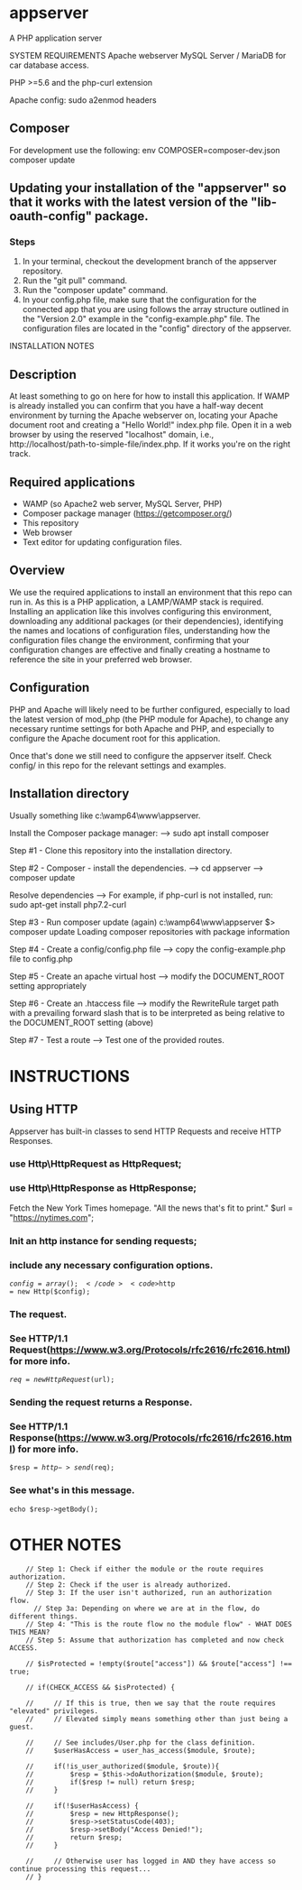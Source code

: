 # appserver
A PHP application server

SYSTEM REQUIREMENTS
Apache webserver
MySQL Server / MariaDB for car database access.

PHP >=5.6 and the php-curl extension

Apache config:
sudo a2enmod headers

## Composer
For development use the following:
env COMPOSER=composer-dev.json composer update 


## Updating your installation of the "appserver" so that it works with the latest version of the "lib-oauth-config" package.
### Steps
1) In your terminal, checkout the development branch of the appserver repository.
2) Run the "git pull" command.
3) Run the "composer update" command.
4) In your config.php file, make sure that the configuration for the connected app that you are using follows the array structure outlined in the "Version 2.0" example in the "config-example.php" file. The configuration files are located in the "config" directory of the appserver.



INSTALLATION NOTES
## Description 
At least something to go on here for how to install this application. If WAMP is already installed you can confirm that you have a half-way decent environment by turning the Apache webserver on, locating your Apache document root and creating a "Hello World!" index.php file.  Open it in a web browser by using the reserved "localhost" domain, i.e., http://localhost/path-to-simple-file/index.php.  If it works you're on the right track.

## Required applications
- WAMP (so Apache2 web server, MySQL Server, PHP)
- Composer package manager (https://getcomposer.org/)
- This repository
- Web browser
- Text editor for updating configuration files.

## Overview
We use the required applications to install an environment that this repo can run in.  As this is a PHP application, a LAMP/WAMP stack is required.  Installing an application like this involves configuring this environment, downloading any additional packages (or their dependencies), identifying the names and locations of configuration files, understanding how the configuration files change the environment, confirming that your configuration changes are effective and finally creating a hostname to reference the site in your preferred web browser.

## Configuration
PHP and Apache will likely need to be further configured, especially to load the latest version of mod_php (the PHP module for Apache), to change any necessary runtime settings for both Apache and PHP, and especially to configure the Apache document root for this application.

Once that's done we still need to configure the appserver itself.  Check config/ in this repo for the relevant settings and examples.

## Installation directory
Usually something like c:\wamp64\www\appserver.


Install the Composer package manager:
--> sudo apt install composer

Step #1 - Clone this repository into the installation directory.

Step #2 - Composer - install the dependencies.
 --> cd appserver
 --> composer update
 
Resolve dependencies
 --> For example, if php-curl is not installed, run:
    sudo apt-get install php7.2-curl

Step #3 - Run composer update (again)
c:\wamp64\www\appserver $> composer update
Loading composer repositories with package information
 
Step #4 - Create a config/config.php file
 --> copy the config-example.php file to config.php

Step #5 - Create an apache virtual host
 --> modify the DOCUMENT_ROOT setting appropriately
 
Step #6 - Create an .htaccess file
  --> modify the RewriteRule target path with a prevailing forward slash that is to be interpreted as being relative to the DOCUMENT_ROOT setting (above)

Step #7 - Test a route
 --> Test one of the provided routes.





# INSTRUCTIONS
## Using HTTP
Appserver has built-in classes to send HTTP Requests and receive HTTP Responses.


### use Http\HttpRequest as HttpRequest; 
### use Http\HttpResponse as HttpResponse;


Fetch the New York Times homepage.
"All the news that's fit to print."
  $url = "https://nytimes.com";

### Init an http instance for sending requests;
### include any necessary configuration options.
<code>$config = array();</code>
<code>$http = new Http($config);</code>

### The request.
### See HTTP/1.1 Request(https://www.w3.org/Protocols/rfc2616/rfc2616.html) for more info.
<code>$req = new HttpRequest($url);</code>

### Sending the request returns a Response.
### See HTTP/1.1 Response(https://www.w3.org/Protocols/rfc2616/rfc2616.html) for more info.
<code>$resp = $http->send($req);</code>

### See what's in this message.
<code>echo $resp->getBody();</code>



# OTHER NOTES
        // Step 1: Check if either the module or the route requires authorization.
        // Step 2: Check if the user is already authorized.
        // Step 3: If the user isn't authorized, run an authorization flow.
          // Step 3a: Depending on where we are at in the flow, do different things.
        // Step 4: "This is the route flow no the module flow" - WHAT DOES THIS MEAN?
        // Step 5: Assume that authorization has completed and now check ACCESS.

        // $isProtected = !empty($route["access"]) && $route["access"] !== true;

        // if(CHECK_ACCESS && $isProtected) {

        //     // If this is true, then we say that the route requires "elevated" privileges.
        //     // Elevated simply means something other than just being a guest.

        //     // See includes/User.php for the class definition.
        //     $userHasAccess = user_has_access($module, $route);

        //     if(!is_user_authorized($module, $route)){
        //         $resp = $this->doAuthorization($module, $route);
        //         if($resp != null) return $resp;
        //     }

        //     if(!$userHasAccess) {
        //         $resp = new HttpResponse();
        //         $resp->setStatusCode(403);
        //         $resp->setBody("Access Denied!");
        //         return $resp;
        //     }

        //     // Otherwise user has logged in AND they have access so continue processing this request...
        // }